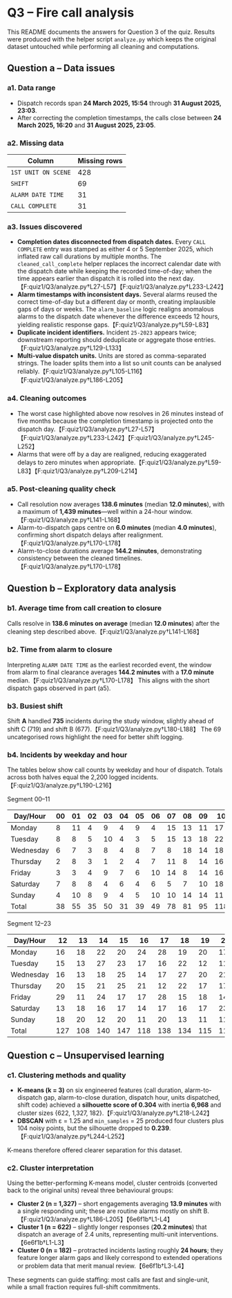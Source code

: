 # Q3 – Fire call analysis

This README documents the answers for Question 3 of the quiz. Results were produced with the helper script `analyze.py` which keeps the original dataset untouched while performing all cleaning and computations.

## Question a – Data issues

### a1. Data range
- Dispatch records span **24 March 2025, 15:54** through **31 August 2025, 23:03**.
- After correcting the completion timestamps, the calls close between **24 March 2025, 16:20** and **31 August 2025, 23:05**.

### a2. Missing data
| Column | Missing rows |
| --- | --- |
| `1ST UNIT ON SCENE` | 428 |
| `SHIFT` | 69 |
| `ALARM DATE TIME` | 31 |
| `CALL COMPLETE` | 31 |

### a3. Issues discovered
- **Completion dates disconnected from dispatch dates.** Every `CALL COMPLETE` entry was stamped as either 4 or 5 September 2025, which inflated raw call durations by multiple months. The `cleaned_call_complete` helper replaces the incorrect calendar date with the dispatch date while keeping the recorded time-of-day; when the time appears earlier than dispatch it is rolled into the next day.【F:quiz1/Q3/analyze.py†L27-L57】【F:quiz1/Q3/analyze.py†L233-L242】
- **Alarm timestamps with inconsistent days.** Several alarms reused the correct time-of-day but a different day or month, creating implausible gaps of days or weeks. The `alarm_baseline` logic realigns anomalous alarms to the dispatch date whenever the difference exceeds 12 hours, yielding realistic response gaps.【F:quiz1/Q3/analyze.py†L59-L83】
- **Duplicate incident identifiers.** Incident `25-2023` appears twice; downstream reporting should deduplicate or aggregate those entries.【F:quiz1/Q3/analyze.py†L129-L133】
- **Multi-value dispatch units.** Units are stored as comma-separated strings. The loader splits them into a list so unit counts can be analysed reliably.【F:quiz1/Q3/analyze.py†L105-L116】【F:quiz1/Q3/analyze.py†L186-L205】

### a4. Cleaning outcomes
- The worst case highlighted above now resolves in 26 minutes instead of five months because the completion timestamp is projected onto the dispatch day.【F:quiz1/Q3/analyze.py†L27-L57】【F:quiz1/Q3/analyze.py†L233-L242】【F:quiz1/Q3/analyze.py†L245-L252】
- Alarms that were off by a day are realigned, reducing exaggerated delays to zero minutes when appropriate.【F:quiz1/Q3/analyze.py†L59-L83】【F:quiz1/Q3/analyze.py†L209-L214】

### a5. Post-cleaning quality check
- Call resolution now averages **138.6 minutes** (median **12.0 minutes**), with a maximum of **1,439 minutes**—well within a 24-hour window.【F:quiz1/Q3/analyze.py†L141-L168】
- Alarm-to-dispatch gaps centre on **6.0 minutes** (median **4.0 minutes**), confirming short dispatch delays after realignment.【F:quiz1/Q3/analyze.py†L170-L178】
- Alarm-to-close durations average **144.2 minutes**, demonstrating consistency between the cleaned timelines.【F:quiz1/Q3/analyze.py†L170-L178】

## Question b – Exploratory data analysis

### b1. Average time from call creation to closure
Calls resolve in **138.6 minutes on average** (median **12.0 minutes**) after the cleaning step described above.【F:quiz1/Q3/analyze.py†L141-L168】

### b2. Time from alarm to closure
Interpreting `ALARM DATE TIME` as the earliest recorded event, the window from alarm to final clearance averages **144.2 minutes** with a **17.0 minute** median.【F:quiz1/Q3/analyze.py†L170-L178】 This aligns with the short dispatch gaps observed in part (a5).

### b3. Busiest shift
Shift **A** handled **735** incidents during the study window, slightly ahead of shift C (719) and shift B (677).【F:quiz1/Q3/analyze.py†L180-L188】 The 69 uncategorised rows highlight the need for better shift logging.

### b4. Incidents by weekday and hour
The tables below show call counts by weekday and hour of dispatch. Totals across both halves equal the 2,200 logged incidents.【F:quiz1/Q3/analyze.py†L190-L216】

Segment 00–11

| Day/Hour | 00 | 01 | 02 | 03 | 04 | 05 | 06 | 07 | 08 | 09 | 10 | 11 |
|---|---|---|---|---|---|---|---|---|---|---|---|---|
| Monday | 8 | 11 | 4 | 9 | 4 | 9 | 4 | 15 | 13 | 11 | 17 | 24 |
| Tuesday | 8 | 8 | 5 | 10 | 4 | 3 | 5 | 15 | 13 | 18 | 22 | 20 |
| Wednesday | 6 | 7 | 3 | 8 | 4 | 8 | 7 | 8 | 18 | 14 | 18 | 15 |
| Thursday | 2 | 8 | 3 | 1 | 2 | 4 | 7 | 11 | 8 | 14 | 16 | 25 |
| Friday | 3 | 3 | 4 | 9 | 7 | 6 | 10 | 14 | 8 | 14 | 16 | 18 |
| Saturday | 7 | 8 | 8 | 4 | 6 | 4 | 6 | 5 | 7 | 10 | 18 | 15 |
| Sunday | 4 | 10 | 8 | 9 | 4 | 5 | 10 | 10 | 14 | 14 | 11 | 12 |
| Total | 38 | 55 | 35 | 50 | 31 | 39 | 49 | 78 | 81 | 95 | 118 | 129 |

Segment 12–23

| Day/Hour | 12 | 13 | 14 | 15 | 16 | 17 | 18 | 19 | 20 | 21 | 22 | 23 |
|---|---|---|---|---|---|---|---|---|---|---|---|---|
| Monday | 16 | 18 | 22 | 20 | 24 | 28 | 19 | 20 | 17 | 16 | 3 | 12 |
| Tuesday | 15 | 13 | 27 | 23 | 17 | 16 | 22 | 12 | 11 | 16 | 12 | 8 |
| Wednesday | 16 | 13 | 18 | 25 | 14 | 17 | 27 | 20 | 21 | 15 | 18 | 9 |
| Thursday | 20 | 15 | 21 | 25 | 21 | 12 | 22 | 17 | 17 | 13 | 8 | 8 |
| Friday | 29 | 11 | 24 | 17 | 17 | 28 | 15 | 18 | 14 | 14 | 13 | 9 |
| Saturday | 13 | 18 | 16 | 17 | 14 | 17 | 16 | 17 | 23 | 13 | 13 | 29 |
| Sunday | 18 | 20 | 12 | 20 | 11 | 20 | 13 | 11 | 11 | 7 | 16 | 9 |
| Total | 127 | 108 | 140 | 147 | 118 | 138 | 134 | 115 | 114 | 94 | 83 | 84 |

## Question c – Unsupervised learning

### c1. Clustering methods and quality
- **K-means (k = 3)** on six engineered features (call duration, alarm-to-dispatch gap, alarm-to-close duration, dispatch hour, units dispatched, shift code) achieved a **silhouette score of 0.304** with inertia **6,968** and cluster sizes {622, 1,327, 182}.【F:quiz1/Q3/analyze.py†L218-L242】
- **DBSCAN** with ε = 1.25 and `min_samples` = 25 produced four clusters plus 104 noisy points, but the silhouette dropped to **0.239**.【F:quiz1/Q3/analyze.py†L244-L252】

K-means therefore offered clearer separation for this dataset.

### c2. Cluster interpretation
Using the better-performing K-means model, cluster centroids (converted back to the original units) reveal three behavioural groups:
- **Cluster 2 (n = 1,327)** – short engagements averaging **13.9 minutes** with a single responding unit; these are routine alarms mostly on shift B.【F:quiz1/Q3/analyze.py†L186-L205】【6e6f1b†L1-L4】
- **Cluster 1 (n = 622)** – slightly longer responses (**20.2 minutes**) that dispatch an average of 2.4 units, representing multi-unit interventions.【6e6f1b†L1-L3】
- **Cluster 0 (n = 182)** – protracted incidents lasting roughly **24 hours**; they feature longer alarm gaps and likely correspond to extended operations or problem data that merit manual review.【6e6f1b†L3-L4】

These segments can guide staffing: most calls are fast and single-unit, while a small fraction requires full-shift commitments.
